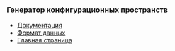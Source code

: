 ### Генератор конфигурационных пространств

* [Документация](../docs/generator.md)
* [Формат данных](../docs/formats.md)
* [Главная страница](https://github.com/vvoZokk/c-space-processing)
